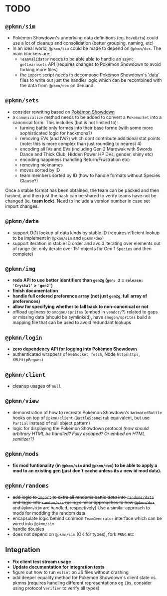 # TODO

## `@pkmn/sim`

- Pokémon Showdown's underlying data definitions (eg. `MoveData`) could use a lot of cleanup and
  consolidation (better grouping, naming, etc)
- In an ideal world, `@pkmn/sim` could be made to depend on `@pkmn/dex`. The main blockers are:
  - `TeamValidator` needs to be able able to handle an `async getLearnsets` API (requires changes
  to Pokémon Showdown to avoid forking more files)
  - the `import` script needs to decompose Pokémon Showdown's 'data' files to write out just the
  handler logic which can be recombined with the data from `@pkmn/dex` on demand.

## `@pkmn/sets`

- consider rewriting based on
  [Pokémon Showdown](https://github.com/smogon/pokemon-showdown-client/blob/master/src/panel-teamdropdown.tsx)
- a `canonicalize` method needs to be added to convert a `PokemonSet` into a canonical form. This
  includes (but is not limited to):
  - turning battle only formes into their base forme (with some more sophisticated logic for
    hackmons?)
  - removing EVs (and IVs?) which dont contribute additional stat points (note: this is more complex
    than just rounding to nearest 4)
  - encoding all IVs and EVs (including Gen 2 Marowak with Swords Dance and Thick Club, Hidden Power
    HP DVs, gender, shiny etc)
  - encoding happiness (handling Return/Frustration etc)
  - removing nicknames
  - moves sorted by ID
  - team members sorted by ID (how to handle formats without Species Clause?)

Once a stable format has been obtained, the team can be packed and then hashed, and then just the
hash can be shared to verify teams have not be changed (ie. **team lock**). Need to include a
version number in case set import changes.

## `@pkmn/data`

- support O(1) lookup of data kinds by stable ID (requires efficient lookup to be implement in
  `@pkmn/sim` and `@pkmn/dex`)
- support iteration in stable ID order and avoid iterating over elements out of range (ie. only
  iterate over 151 objects for Gen 1 `Species` and then complete)

## `@pkmn/img`

- **redo API to use better identifiers than `gen2g` (`gen: 2` = `release: 'Crystal'` > `'gen2'`)**
- **finish documentation**
- **handle full ordered preference array (not just `gen2g`, full array of preferences)**
- **allow for specifying whether to fall back to non-canonical or not**
- offload ugliness to `smogon/sprites` (embed in `vendor/`?) related to gaps or missing data
  (should be symlinked), have `smogon/sprites` build a mapping file that can be used to
  avoid redundant lookups

## `@pkmn/login`

- **zero dependency API for logging into Pokémon Showdown**
- authenticated wrappers of `WebSocket`, `fetch`, Node `http`/`https`, `XMLHttpRequest`

## `@pkmn/client`

- cleanup usages of `null`

## `@pkmn/view`

- demonstration of how to recreate Pokémon Showdown's `AnimatedBattle` hooks on top of
  `@pkmn/client` (`BattleSceneStub` equivalent, but use `Partial` instead of null object pattern)
- logic for displaying the Pokémon Showdown protocol *(how should arbitrary HTML be handled? Fully
  escaped? Or embed an HTML sanitizer?)*

## `@pkmn/mods`

- **fix mod funtionality (in `@pkmn/sim` and `@pkmn/dex`) to be able to apply a mod to an existing
  gen (just don't cache unless its a new id mod data).**

## `@pkmn/randoms`

- ~~add logic to `import` to extra all randoms battle *data* into `randoms/data` and logic into
  `random/src` (using similar approaches to how `@pkmn/dex` and `@pkmn/sim` are handled,
  respectively)~~ Use a similar approach to mods for modding the random data
- encapsulate logic behind common `TeamGenerator` interface which can be wired into `@pkmn/sim`
- handle doubles
- does not depend on `@pkmn/sim` (OK for types), fork `PRNG` etc

## Integration

- **Fix client test stream usage**
- **Update documentation for integration tests**
- figure out how to run `eslint` on JS files without crashing
- add deeper equality method for Pokémon Showdown's client state vs. pkmns (requires handling
  different representations eg `ID`s, consider using protocol `Verifier` to verify all types)
